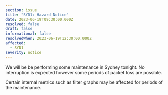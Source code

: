 ```yaml
---
section: issue
title: "SYD1: Hazard Notice"
date: 2023-06-19T09:30:00.000Z
resolved: false
draft: false
informational: false
resolvedWhen: 2023-06-19T12:30:00.000Z
affected:
  - SYD1
severity: notice
---
```

We will be be performing some maintenance in Sydney tonight. N﻿o interruption is expected however some periods of packet loss are possible.

C﻿ertain internal metrics such as filter graphs may be affected for periods of the maintenance.